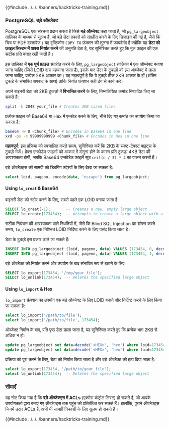 {{#include ../../../banners/hacktricks-training.md}}

### PostgreSQL बड़े ऑब्जेक्ट

PostgreSQL एक संरचना प्रदान करता है जिसे **बड़े ऑब्जेक्ट** कहा जाता है, जो `pg_largeobject` तालिका के माध्यम से सुलभ है, जो बड़े डेटा प्रकारों को संग्रहीत करने के लिए डिज़ाइन की गई है, जैसे कि चित्र या PDF दस्तावेज़। यह दृष्टिकोण `COPY TO` फ़ंक्शन की तुलना में फायदेमंद है क्योंकि यह **डेटा को फ़ाइल सिस्टम में वापस निर्यात करने** की अनुमति देता है, यह सुनिश्चित करते हुए कि मूल फ़ाइल की एक सटीक प्रति बनाए रखी जाती है।

इस तालिका में **एक पूर्ण फ़ाइल** संग्रहीत करने के लिए, `pg_largeobject` तालिका में एक ऑब्जेक्ट बनाया जाना चाहिए (जिसे LOID द्वारा पहचाना जाता है), इसके बाद डेटा के टुकड़ों को इस ऑब्जेक्ट में डाला जाना चाहिए, प्रत्येक 2KB आकार का। यह महत्वपूर्ण है कि ये टुकड़े ठीक 2KB आकार के हों (अंतिम टुकड़े के संभावित अपवाद के साथ) ताकि निर्यात फ़ंक्शन सही ढंग से कार्य करे।

अपने बाइनरी डेटा को 2KB टुकड़ों में **विभाजित करने** के लिए, निम्नलिखित कमांड निष्पादित किए जा सकते हैं:
```bash
split -b 2048 your_file # Creates 2KB sized files
```
प्रत्येक फ़ाइल को Base64 या Hex में एन्कोड करने के लिए, नीचे दिए गए कमांड का उपयोग किया जा सकता है:
```bash
base64 -w 0 <Chunk_file> # Encodes in Base64 in one line
xxd -ps -c 99999999999 <Chunk_file> # Encodes in Hex in one line
```
**महत्वपूर्ण**: इस प्रक्रिया को स्वचालित करते समय, सुनिश्चित करें कि 2KB के स्पष्ट-टेक्स्ट बाइट्स के टुकड़े भेजें। हेक्स एन्कोडेड फ़ाइलों को आकार में दोगुना होने के कारण प्रति टुकड़ा 4KB डेटा की आवश्यकता होगी, जबकि Base64 एन्कोडेड फ़ाइलें सूत्र `ceil(n / 3) * 4` का पालन करती हैं।

बड़े ऑब्जेक्ट्स की सामग्री को डिबगिंग उद्देश्यों के लिए देखा जा सकता है:
```sql
select loid, pageno, encode(data, 'escape') from pg_largeobject;
```
#### Using `lo_creat` & Base64

बाइनरी डेटा को स्टोर करने के लिए, सबसे पहले एक LOID बनाया जाता है:
```sql
SELECT lo_creat(-1);       -- Creates a new, empty large object
SELECT lo_create(173454);  -- Attempts to create a large object with a specific OID
```
सटीक नियंत्रण की आवश्यकता वाले स्थितियों में, जैसे कि Blind SQL Injection का शोषण करते समय, `lo_create` एक निश्चित LOID निर्दिष्ट करने के लिए पसंद किया जाता है।

डेटा के टुकड़े इस प्रकार डाले जा सकते हैं:
```sql
INSERT INTO pg_largeobject (loid, pageno, data) VALUES (173454, 0, decode('<B64 chunk1>', 'base64'));
INSERT INTO pg_largeobject (loid, pageno, data) VALUES (173454, 1, decode('<B64 chunk2>', 'base64'));

```
बड़े ऑब्जेक्ट को निर्यात करने और उपयोग के बाद संभावित रूप से हटाने के लिए:
```sql
SELECT lo_export(173454, '/tmp/your_file');
SELECT lo_unlink(173454);  -- Deletes the specified large object
```
#### Using `lo_import` & Hex

`lo_import` फ़ंक्शन का उपयोग एक बड़े ऑब्जेक्ट के लिए LOID बनाने और निर्दिष्ट करने के लिए किया जा सकता है:
```sql
select lo_import('/path/to/file');
select lo_import('/path/to/file', 173454);
```
ऑब्जेक्ट निर्माण के बाद, प्रति पृष्ठ डेटा डाला जाता है, यह सुनिश्चित करते हुए कि प्रत्येक भाग 2KB से अधिक न हो:
```sql
update pg_largeobject set data=decode('<HEX>', 'hex') where loid=173454 and pageno=0;
update pg_largeobject set data=decode('<HEX>', 'hex') where loid=173454 and pageno=1;
```
प्रक्रिया को पूरा करने के लिए, डेटा को निर्यात किया जाता है और बड़े ऑब्जेक्ट को हटा दिया जाता है:
```sql
select lo_export(173454, '/path/to/your_file');
select lo_unlink(173454);  -- Deletes the specified large object
```
### सीमाएँ

यह नोट किया गया है कि **बड़े ऑब्जेक्ट्स में ACLs** (एक्सेस कंट्रोल लिस्ट) हो सकते हैं, जो आपके उपयोगकर्ता द्वारा बनाए गए ऑब्जेक्ट्स तक पहुंच को प्रतिबंधित कर सकते हैं। हालाँकि, पुराने ऑब्जेक्ट्स जिनमें उदार ACLs हैं, अभी भी सामग्री निकासी के लिए सुलभ हो सकते हैं।

{{#include ../../../banners/hacktricks-training.md}}
